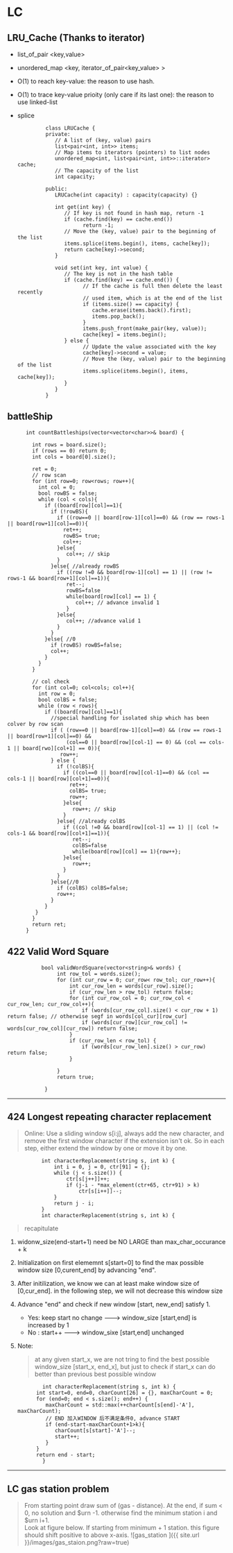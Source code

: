 # LC


##  LRU_Cache  (Thanks to iterator)

* list_of_pair <key,value> 
* unordered_map <key, iterator_of_pair<key_value> >  
* O(1) to reach key-value:  the reason to use hash.
* O(1) to trace key-value prioity (only care if its last one): the reason to use linked-list
* splice

               class LRUCache {
               private:
                  // A list of (key, value) pairs
                  list<pair<int, int>> items;
                  // Map items to iterators (pointers) to list nodes
                  unordered_map<int, list<pair<int, int>>::iterator> cache;
                  // The capacity of the list
                  int capacity;

               public:
                  LRUCache(int capacity) : capacity(capacity) {}

                  int get(int key) {
                     // If key is not found in hash map, return -1
                     if (cache.find(key) == cache.end())
                           return -1;
                     // Move the (key, value) pair to the beginning of the list
                     items.splice(items.begin(), items, cache[key]);
                     return cache[key]->second;
                  }

                  void set(int key, int value) {
                     // The key is not in the hash table
                     if (cache.find(key) == cache.end()) {
                           // If the cache is full then delete the least recently
                           // used item, which is at the end of the list
                           if (items.size() == capacity) {
                              cache.erase(items.back().first);
                              items.pop_back();
                           }
                           items.push_front(make_pair(key, value));
                           cache[key] = items.begin();
                     } else {
                           // Update the value associated with the key
                           cache[key]->second = value;
                           // Move the (key, value) pair to the beginning of the list
                           items.splice(items.begin(), items, cache[key]);
                     }
                  }
               }


## battleShip

          int countBattleships(vector<vector<char>>& board) {

            int rows = board.size();
            if (rows == 0) return 0;
            int cols = board[0].size();

            ret = 0;
            // row scan
            for (int row=0; row<rows; row++){
              int col = 0;
              bool rowBS = false;
              while (col < cols){
                if ((board[row][col]==1){
                  if (!rowBS){
                    if ((row==0 || board[row-1][col]==0) && (row == rows-1 || board[row+1][col]==0)){
                      ret++;
                      rowBS= true;
                      col++;
                    }else{
                       col++; // skip
                    }
                  }else{ //already rowBS
                    if ((row !=0 && board[row-1][col] == 1) || (row != rows-1 && board[row+1][col]==1)){
                       ret--;
                       rowBS=false
                       while(board[row][col] == 1) {
                          col++; // advance invalid 1
                       }
                    }else{
                       col++; //advance valid 1
                    }
                  }
                }else{ //0
                  if (rowBS) rowBS=false;
                  col++;
                }
              }
            }

            // col check
            for (int col=0; col<cols; col++){
              int row = 0;
              bool colBS = false;
              while (row < rows){
                if ((board[row][col]==1){
                  //special handling for isolated ship which has been colver by row scan
                  if ( (row==0 || board[row-1][col]==0) && (row == rows-1 || board[row+1][col]==0) && 
                       (col==0 || board[row][col-1] == 0) && (col == cols-1 || board[rwo][col+1] == 0)){
                     row++;
                  } else {
                    if (!colBS){
                      if ((col==0 || board[row][col-1]==0) && (col == cols-1 || board[row][col+1]==0)){
                        ret++;
                        colBS= true;
                        row++;
                      }else{
                         row++; // skip
                      }
                    }else{ //already colBS
                      if ((col !=0 && board[row][col-1] == 1) || (col != cols-1 && board[row][col+1]==1)){
                         ret--;
                         colBS=false
                         while(board[row][col] == 1){row++};
                      }else{
                         row++;
                      }
                    }
                  }else{//0
                    if (colBS) colBS=false;
                    row++;
                  }
                }
             }
            }
            return ret;
          }
          

## 422 Valid Word Square
			   bool validWordSquare(vector<string>& words) {
					int row_tol = words.size(); 
					for (int cur_row = 0; cur_row< row_tol; cur_row++){
						int cur_row_len = words[cur_row].size();
						if (cur_row_len > row_tol) return false;
						for (int cur_row_col = 0; cur_row_col < cur_row_len; cur_row_col++){
							if (words[cur_row_col].size() < cur_row + 1) return false; // otherwise segf in words[col_cur][row_cur]
							if (words[cur_row][cur_row_col] != words[cur_row_col][cur_row]) return false;
						}
						if (cur_row_len < row_tol) {
							if (words[cur_row_len].size() > cur_row) return false;
						}
					
					} 
					return true;
					
				}

--- 

## 424 Longest repeating character replacement
> Online: Use a sliding window s[i:j], always add the new character, and remove the first window character if the extension isn't ok. So in each step, either extend the window by one or move it by one.

			   int characterReplacement(string s, int k) {
				   int i = 0, j = 0, ctr[91] = {};
				   while (j < s.size()) {
					   ctr[s[j++]]++;
					   if (j-i - *max_element(ctr+65, ctr+91) > k)
						   ctr[s[i++]]--;
				   }
				   return j - i;
			   }
			   int characterReplacement(string s, int k) {

> recapitulate

1. widonw_size(end-start+1) need be NO LARGE than max_char_occurance + k
2. Initialization on first elememnt s[start=0] to find the max possible window size [0,curent_end] by advancing "end".
3. After initilization, we know we can at least make window size of [0,cur_end]. in the following step, we will not decrease this window size
4. Advance "end" and check if new window [start, new_end] satisfy 1.
   * Yes: keep start no change ---> window_size [start,end] is increased by 1
   * No : start++              ---> window_sixe [start,end] unchanged
5. Note:
   > at any given start_x, we are not tring to find the best possible window_size [start_x, end_x],
   > but just to check if start_x can do better than previous best possible window

  			   int characterReplacement(string s, int k) {
             int start=0, end=0, charCount[26] = {}, maxCharCount = 0;
             for (end=0; end < s.size(); end++) {
                maxCharCount = std::max(++charCount[s[end]-'A'], maxCharCount);
                // END 加入WINDOW 后不满足条件0, advance START 
                if (end-start-maxCharCount+1>k){ 
                   charCount[s[start]-'A']--;
                   start++;
                }
             }
             return end - start;
  			   }

--- 

## LC gas station problem
 > From starting point draw sum of (gas - distance).
 > At the end, if sum < 0, no solution and $urn -1. 
 > otherwise find the minimum station i and $urn i+1.  
 > Look at figure below. If starting from minimum + 1 station. this figure should shift positive to above x-axis.
 > ![gas_station ]({{ site.url }}/images/gas_staion.png?raw=true)
